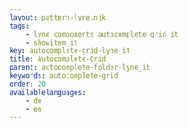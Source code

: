 ```yaml
---
layout: pattern-lyne.njk
tags: 
    - lyne_components_autocomplete_grid_it
    - showitem_it
key: autocomplete-grid-lyne_it
title: Autocomplete-Grid
parent: autocomplete-folder-lyne_it
keywords: autocomplete-grid
order: 20
availablelanguages: 
    - de
    - en
---
```

